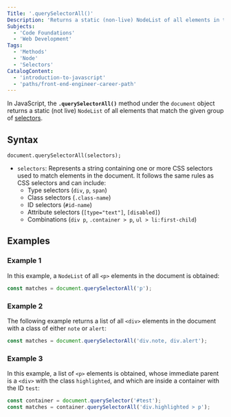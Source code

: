 ```yaml
---
Title: '.querySelectorAll()'
Description: 'Returns a static (non-live) NodeList of all elements in the document that match the given CSS selectors.'
Subjects:
  - 'Code Foundations'
  - 'Web Development'
Tags:
  - 'Methods'
  - 'Node'
  - 'Selectors'
CatalogContent:
  - 'introduction-to-javascript'
  - 'paths/front-end-engineer-career-path'
---
```


In JavaScript, the **`.querySelectorAll()`** method under the `document` object returns a static (not live) `NodeList` of all elements that match the given group of [selectors](https://www.codecademy.com/resources/docs/css/selectors).

## Syntax

```pseudo
document.querySelectorAll(selectors);
```

- `selectors`: Represents a string containing one or more CSS selectors used to match elements in the document. It follows the same rules as CSS selectors and can include:
  - Type selectors (`div`, `p`, `span`)
  - Class selectors (`.class-name`)
  - ID selectors (`#id-name`)
  - Attribute selectors (`[type="text"]`, `[disabled]`)
  - Combinations (`div p`, `.container > p`, `ul > li:first-child`)

## Examples

### Example 1

In this example, a `NodeList` of all `<p>` elements in the document is obtained:

```js
const matches = document.querySelectorAll('p');
```

### Example 2

The following example returns a list of all `<div>` elements in the document with a class of either `note` or `alert`:

```js
const matches = document.querySelectorAll('div.note, div.alert');
```

### Example 3

In this example, a list of `<p>` elements is obtained, whose immediate parent is a `<div>` with the class `highlighted`, and which are inside a container with the ID `test`:

```js
const container = document.querySelector('#test');
const matches = container.querySelectorAll('div.highlighted > p');
```
